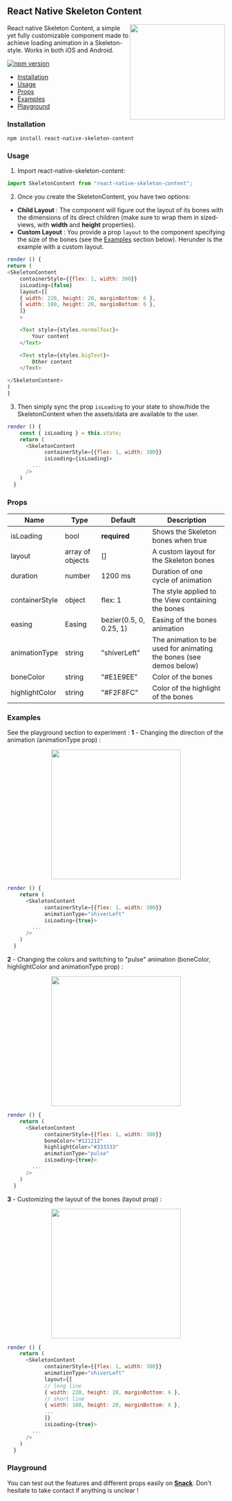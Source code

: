 ## React Native Skeleton Content

<img width="220px" align="right" src="https://raw.githubusercontent.com/alexZajac/react-native-skeleton-content/master/demos/main.gif" />

React native Skeleton Content, a simple yet fully customizable component made to achieve loading animation in a Skeleton-style. Works in both iOS and Android.

[![npm version](https://img.shields.io/npm/v/react-native-skeleton-content.svg?style=flat-square)](https://www.npmjs.com/package/react-native-skeleton-content)

- [Installation](#installation)
- [Usage](#usage)
- [Props](#props)
- [Examples](#examples)
- [Playground](#playground)

### Installation

`npm install react-native-skeleton-content`

### Usage

1.  Import react-native-skeleton-content:

```javascript
import SkeletonContent from "react-native-skeleton-content";
```

2.  Once you create the SkeletonContent, you have two options:

- **Child Layout** : The component will figure out the layout of its bones with the dimensions of its direct children (make sure to wrap them in sized-views, with **width** and **height** properties).
- **Custom Layout** : You provide a prop `layout` to the component specifying the size of the bones (see the [Examples](#examples) section below). Herunder is the example with a custom layout.

```javascript
render () {
return (
<SkeletonContent
    containerStyle={{flex: 1, width: 300}}
    isLoading={false}
    layout={[
    { width: 220, height: 20, marginBottom: 6 },
    { width: 180, height: 20, marginBottom: 6 },
    ]}
    >

    <Text style={styles.normalText}>
        Your content
    </Text>

    <Text style={styles.bigText}>
        Other content
    </Text>

</SkeletonContent>
)
}
```

3.  Then simply sync the prop `isLoading` to your state to show/hide the SkeletonContent when the assets/data are available to the user.

```javascript
render () {
	const { isLoading } = this.state;
    return (
      <SkeletonContent
			containerStyle={{flex: 1, width: 300}}
			isLoading={isLoading}>
		...
	  />
    )
  }
```

### Props

| Name           | Type             | Default                 | Description                                                        |
| -------------- | ---------------- | ----------------------- | ------------------------------------------------------------------ |
| isLoading      | bool             | **required**            | Shows the Skeleton bones when true                                 |
| layout         | array of objects | []                      | A custom layout for the Skeleton bones                             |
| duration       | number           | 1200 ms                 | Duration of one cycle of animation                                 |
| containerStyle | object           | flex: 1                 | The style applied to the View containing the bones                 |
| easing         | Easing           | bezier(0.5, 0, 0.25, 1) | Easing of the bones animation                                      |
| animationType  | string           | "shiverLeft"            | The animation to be used for animating the bones (see demos below) |
| boneColor      | string           | "#E1E9EE"               | Color of the bones                                                 |
| highlightColor | string           | "#F2F8FC"               | Color of the highlight of the bones                                |

### Examples

See the playground section to experiment :
**1** - Changing the direction of the animation (animationType prop) :

<p align="center">
<img width="300px" src="https://raw.githubusercontent.com/alexZajac/react-native-skeleton-content/master/demos/direction_change.gif" />
</p>

```javascript
render () {
    return (
      <SkeletonContent
			containerStyle={{flex: 1, width: 300}}
			animationType="shiverLeft"
			isLoading={true}>
		...
	  />
    )
  }
```

**2** - Changing the colors and switching to "pulse" animation (boneColor, highlightColor and animationType prop) :

<p align="center">
<img width="300px" src="https://raw.githubusercontent.com/alexZajac/react-native-skeleton-content/master/demos/color_change.gif" />
</p>

```javascript
render () {
    return (
      <SkeletonContent
			containerStyle={{flex: 1, width: 300}}
			boneColor="#121212"
			highlightColor="#333333"
			animationType="pulse"
			isLoading={true}>
		...
	  />
    )
  }
```

**3** - Customizing the layout of the bones (layout prop) :

<p align="center">
<img width="300px" src="https://raw.githubusercontent.com/alexZajac/react-native-skeleton-content/master/demos/layout_change.gif" />
</p>

```javascript
render () {
    return (
      <SkeletonContent
			containerStyle={{flex: 1, width: 300}}
			animationType="shiverLeft"
			layout={[
			// long line
			{ width: 220, height: 20, marginBottom: 6 },
			// short line
			{ width: 180, height: 20, marginBottom: 6 },
			...
			]}
			isLoading={true}>
		...
	  />
    )
  }
```

### Playground

You can test out the features and different props easily on [**Snack**](https://snack.expo.io/@alexandrezajac/skeleton).
Don't hesitate to take contact if anything is unclear !
